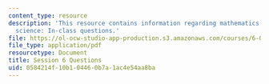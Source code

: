 ```yaml
---
content_type: resource
description: 'This resource contains information regarding mathematics for computer
  science: In-class questions.'
file: https://ol-ocw-studio-app-production.s3.amazonaws.com/courses/6-042j-mathematics-for-computer-science-spring-2015/0584214f10b104460b7a1ac4e54aa8ba_MIT6_042JS15_cp6.pdf
file_type: application/pdf
resourcetype: Document
title: Session 6 Questions
uid: 0584214f-10b1-0446-0b7a-1ac4e54aa8ba
---
```

